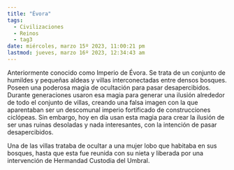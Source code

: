 ```yaml
---
title: "Évora"
tags:
  - Civilizaciones
  - Reinos
  - tag3
date: miércoles, marzo 15º 2023, 11:00:21 pm
lastmod: jueves, marzo 16º 2023, 12:34:43 am
---
```


Anteriormente conocido como Imperio de Évora. Se trata de un conjunto de humildes y pequeñas aldeas y villas interconectadas entre densos bosques. Poseen una poderosa magia de ocultación para pasar desapercibidos. Durante generaciones usaron esa magia para generar una ilusión alrededor de todo el conjunto de villas, creando una falsa imagen con la que aparentaban ser un descomunal imperio fortificado de construcciones ciclópeas. Sin embargo, hoy en día usan esta magia para crear la ilusión de ser unas ruinas desoladas y nada interesantes, con la intención de pasar desapercibidos.

Una de las villas trataba de ocultar a una mujer lobo que habitaba en sus bosques, hasta que esta fue reunida con su nieta y liberada por una intervención de Hermandad Custodia del Umbral.